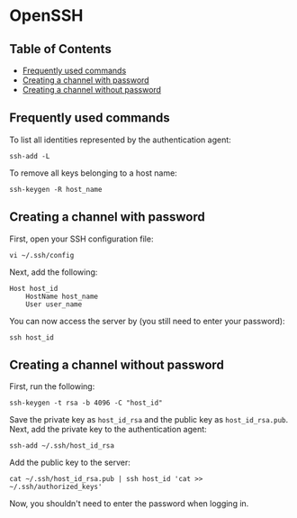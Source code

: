 # OpenSSH

## Table of Contents

* [Frequently used commands](#Frequently-used-commands)
* [Creating a channel with password](#Creating-a-channel-with-password)
* [Creating a channel without password](#Creating-a-channel-without-password)

## Frequently used commands <a name="Frequently-used-commands"></a>

To list all identities represented by the authentication agent:

```
ssh-add -L
```

To remove all keys belonging to a host name:

```
ssh-keygen -R host_name
```

## Creating a channel with password <a name="Creating-a-channel-with-password"></a>

First, open your SSH configuration file:

```
vi ~/.ssh/config
```

Next, add the following:

```
Host host_id
    HostName host_name
    User user_name
```

You can now access the server by (you still need to enter your password):

```
ssh host_id
```

## Creating a channel without password <a name="Creating-a-channel-without-password"></a>

First, run the following:

```
ssh-keygen -t rsa -b 4096 -C "host_id"
```

Save the private key as `host_id_rsa` and the public key as `host_id_rsa.pub`. Next, add the private key to the authentication agent:

```
ssh-add ~/.ssh/host_id_rsa
```

Add the public key to the server:

```
cat ~/.ssh/host_id_rsa.pub | ssh host_id 'cat >> ~/.ssh/authorized_keys'
```

Now, you shouldn't need to enter the password when logging in.
